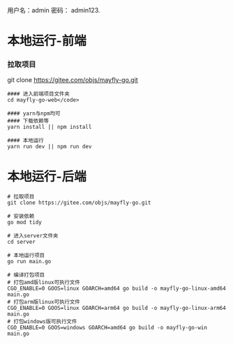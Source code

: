 用户名：admin
密码： admin123.

# 本地运行-前端
### 拉取项目
git clone https://gitee.com/objs/mayfly-go.git

```
#### 进入前端项目文件夹
cd mayfly-go-web</code>

#### yarn与npm均可
#### 下载依赖等
yarn install || npm install

#### 本地运行
yarn run dev || npm run dev
```

# 本地运行-后端

```
# 拉取项目
git clone https://gitee.com/objs/mayfly-go.git

# 安装依赖
go mod tidy

# 进入server文件夹
cd server

# 本地运行项目
go run main.go

# 编译打包项目
# 打包amd版linux可执行文件
CGO_ENABLE=0 GOOS=linux GOARCH=amd64 go build -o mayfly-go-linux-amd64 main.go
# 打包arm版linux可执行文件
CGO_ENABLE=0 GOOS=linux GOARCH=arm64 go build -o mayfly-go-linux-arm64 main.go
# 打包windows版可执行文件
CGO_ENABLE=0 GOOS=windows GOARCH=amd64 go build -o mayfly-go-win main.go

```